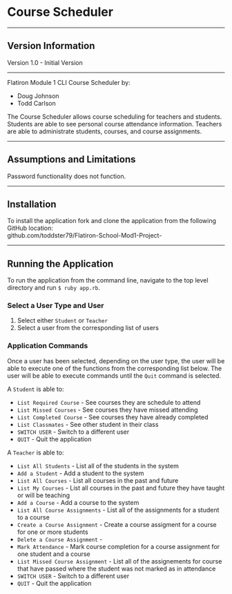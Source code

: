 # Course Scheduler
***
## Version Information
Version 1.0 - Initial Version
***
Flatiron Module 1 CLI Course Scheduler by:
* Doug Johnson
* Todd Carlson

The Course Scheduler allows course scheduling for teachers and students.  Students are able to see personal course attendance information.  Teachers are able to administrate students, courses, and course assignments.

***
## Assumptions and Limitations
Password functionality does not function.

***
## Installation
To install the application fork and clone the application from the following GitHub location:   
github.com/toddster79/Flatiron-School-Mod1-Project-

***
## Running the Application
To run the application from the command line, navigate to the top level directory and run `$ ruby app.rb`.

### Select a User Type and User
1. Select either `Student` or `Teacher`
1. Select a user from the corresponding list of users

### Application Commands
Once a user has been selected, depending on the user type, the user will be able to execute one of the functions from the corresponding list below.  The user will be able to execute commands until the `Quit` command is selected.

A `Student` is able to:
* `List Required Course` - See courses they are schedule to attend
* `List Missed Courses` - See courses they have missed attending
* `List Completed Course` - See courses they have already completed
* `List Classmates` - See other student in their class
* `SWITCH USER` - Switch to a different user
* `QUIT` - Quit the application

A `Teacher` is able to:
* `List All Students` - List all of the students in the system 
* `Add a Student` - Add a student to the system
* `List All Courses` - List all courses in the past and future
* `List My Courses` - List all courses in the past and future they have taught or will be teaching
* `Add a Course` - Add a course to the system
* `List All Course Assignments` - List all of the assignments for a student to a course
* `Create a Course Assignment` - Create a course assigment for a course for one or more students
* `Delete a Course Assignment` - 
* `Mark Attendance` - Mark course completion for a course assignment for one student and a course
* `List Missed Course Assignment` - List all of the assignements for course that have passed where the student was not marked as in attendance
* `SWITCH USER` - Switch to a different user
* `QUIT` - Quit the application
